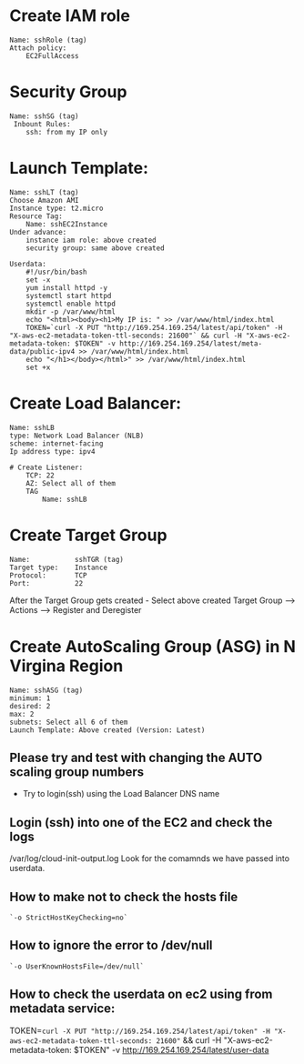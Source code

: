# Create IAM role
    Name: sshRole (tag)
    Attach policy:
        EC2FullAccess
# Security Group
    Name: sshSG (tag)
     Inbount Rules:
        ssh: from my IP only

# Launch Template:
    Name: sshLT (tag)
    Choose Amazon AMI
    Instance type: t2.micro 
    Resource Tag: 
        Name: sshEC2Instance
    Under advance:
        instance iam role: above created
        security group: same above created

    Userdata:
        #!/usr/bin/bash 
        set -x
        yum install httpd -y
        systemctl start httpd
        systemctl enable httpd
        mkdir -p /var/www/html
        echo "<html><body><h1>My IP is: " >> /var/www/html/index.html 
        TOKEN=`curl -X PUT "http://169.254.169.254/latest/api/token" -H "X-aws-ec2-metadata-token-ttl-seconds: 21600"` && curl -H "X-aws-ec2-metadata-token: $TOKEN" -v http://169.254.169.254/latest/meta-data/public-ipv4 >> /var/www/html/index.html
        echo "</h1></body></html>" >> /var/www/html/index.html
        set +x

# Create Load Balancer:
    Name: sshLB
    type: Network Load Balancer (NLB)
    scheme: internet-facing
    Ip address type: ipv4

    # Create Listener:
        TCP: 22
        AZ: Select all of them
        TAG
            Name: sshLB

# Create Target Group
    Name:           sshTGR (tag)
    Target type:    Instance
    Protocol:       TCP
    Port:           22

After the Target Group gets created
    - Select above created Target Group  --> Actions --> Register and Deregister


# Create AutoScaling Group (ASG) in N Virgina Region
    Name: sshASG (tag)
    minimum: 1
    desired: 2
    max: 2
    subnets: Select all 6 of them
    Launch Template: Above created (Version: Latest)


## Please try and test with changing the AUTO scaling group numbers
- Try to login(ssh) using the Load Balancer DNS name


## Login (ssh) into one of the EC2 and check the logs
/var/log/cloud-init-output.log  Look for the comamnds we have passed into userdata.

## How to make not to check the hosts file
    `-o StrictHostKeyChecking=no`

## How to ignore the error to /dev/null
    `-o UserKnownHostsFile=/dev/null`

## How to check the userdata on ec2 using from metadata service:

TOKEN=`curl -X PUT "http://169.254.169.254/latest/api/token" -H "X-aws-ec2-metadata-token-ttl-seconds: 21600"` && curl -H "X-aws-ec2-metadata-token: $TOKEN" -v http://169.254.169.254/latest/user-data